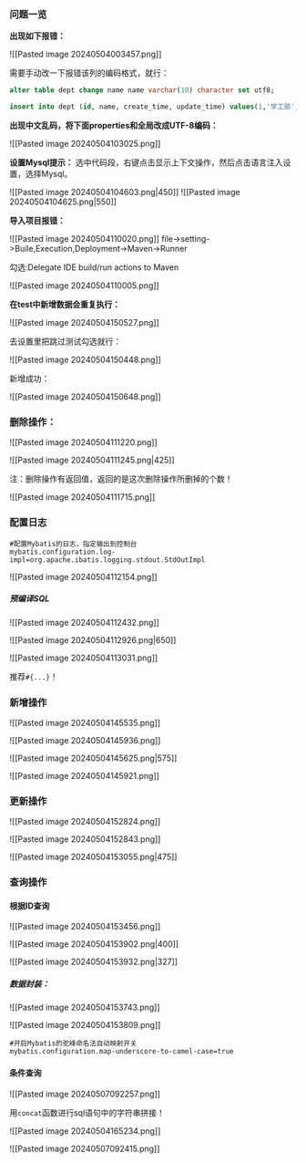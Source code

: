 ### 问题一览

**出现如下报错：**

![[Pasted image 20240504003457.png]]

需要手动改一下报错该列的编码格式，就行：

```SQL
alter table dept change name name varchar(10) character set utf8;

insert into dept (id, name, create_time, update_time) values(1,'学工部',now(),now()),(2,'教研部',now(),now()),(3,'咨询部',now(),now()), (4,'就业部',now(),now()),(5,'人事部',now(),now());
```

**出现中文乱码，将下面properties和全局改成UTF-8编码：**

![[Pasted image 20240504103025.png]]

**设置Mysql提示：**
选中代码段，右键点击显示上下文操作，然后点击语言注入设置，选择Mysql。

![[Pasted image 20240504104603.png|450]]
![[Pasted image 20240504104625.png|550]]

**导入项目报错：**

![[Pasted image 20240504110020.png]]
 file->setting->Buile,Execution,Deployment->Maven->Runner

勾选:Delegate IDE build/run actions to Maven

![[Pasted image 20240504110005.png]]

**在test中新增数据会重复执行：**

![[Pasted image 20240504150527.png]]

去设置里把跳过测试勾选就行：

![[Pasted image 20240504150448.png]]

新增成功：

![[Pasted image 20240504150648.png]]
### 删除操作：

![[Pasted image 20240504111220.png]]

![[Pasted image 20240504111245.png|425]]

注：删除操作有返回值，返回的是这次删除操作所删掉的个数！
   
![[Pasted image 20240504111715.png]]

### 配置日志

```properties
#配置Mybatis的日志，指定输出到控制台  
mybatis.configuration.log-impl=org.apache.ibatis.logging.stdout.StdOutImpl
```

![[Pasted image 20240504112154.png]]
##### 预编译SQL

![[Pasted image 20240504112432.png]]

![[Pasted image 20240504112926.png|650]]

![[Pasted image 20240504113031.png]]

推荐`#{...}`！

### 新增操作

![[Pasted image 20240504145535.png]]

![[Pasted image 20240504145936.png]]

![[Pasted image 20240504145625.png|575]]

![[Pasted image 20240504145921.png]]

### 更新操作

![[Pasted image 20240504152824.png]]

![[Pasted image 20240504152843.png]]

![[Pasted image 20240504153055.png|475]]

### 查询操作

#### 根据ID查询

![[Pasted image 20240504153456.png]]

![[Pasted image 20240504153902.png|400]]

![[Pasted image 20240504153932.png|327]]
##### 数据封装：

![[Pasted image 20240504153743.png]]

![[Pasted image 20240504153809.png]]

```properties
#开启Mybatis的驼峰命名法自动映射开关  
mybatis.configuration.map-underscore-to-camel-case=true
```

#### 条件查询

![[Pasted image 20240507092257.png]]

用`concat`函数进行sql语句中的字符串拼接！

![[Pasted image 20240504165234.png]]

![[Pasted image 20240507092415.png]]

